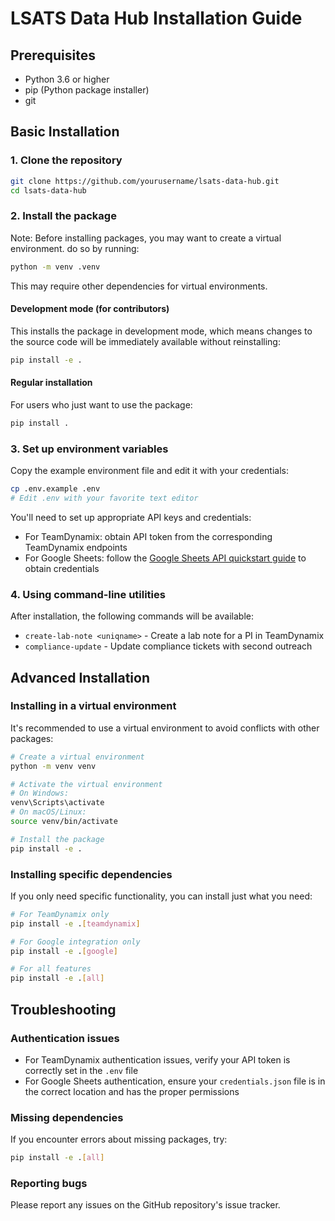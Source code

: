 # LSATS Data Hub Installation Guide

## Prerequisites

- Python 3.6 or higher
- pip (Python package installer)
- git

## Basic Installation

### 1. Clone the repository

```bash
git clone https://github.com/yourusername/lsats-data-hub.git
cd lsats-data-hub
```

### 2. Install the package

Note: Before installing packages, you may want to create a virtual environment. do so by running:

```bash
python -m venv .venv
```
This may require other dependencies for virtual environments.

#### Development mode (for contributors)

This installs the package in development mode, which means changes to the source code will be immediately available without reinstalling:

```bash
pip install -e .
```

#### Regular installation

For users who just want to use the package:

```bash
pip install .
```

### 3. Set up environment variables

Copy the example environment file and edit it with your credentials:

```bash
cp .env.example .env
# Edit .env with your favorite text editor
```

You'll need to set up appropriate API keys and credentials:

- For TeamDynamix: obtain API token from the corresponding TeamDynamix endpoints
- For Google Sheets: follow the [Google Sheets API quickstart guide](https://developers.google.com/sheets/api/quickstart/python) to obtain credentials

### 4. Using command-line utilities

After installation, the following commands will be available:

- `create-lab-note <uniqname>` - Create a lab note for a PI in TeamDynamix
- `compliance-update` - Update compliance tickets with second outreach

## Advanced Installation

### Installing in a virtual environment

It's recommended to use a virtual environment to avoid conflicts with other packages:

```bash
# Create a virtual environment
python -m venv venv

# Activate the virtual environment
# On Windows:
venv\Scripts\activate
# On macOS/Linux:
source venv/bin/activate

# Install the package
pip install -e .
```

### Installing specific dependencies

If you only need specific functionality, you can install just what you need:

```bash
# For TeamDynamix only
pip install -e .[teamdynamix]

# For Google integration only
pip install -e .[google]

# For all features
pip install -e .[all]
```

## Troubleshooting

### Authentication issues

- For TeamDynamix authentication issues, verify your API token is correctly set in the `.env` file
- For Google Sheets authentication, ensure your `credentials.json` file is in the correct location and has the proper permissions

### Missing dependencies

If you encounter errors about missing packages, try:

```bash
pip install -e .[all]
```

### Reporting bugs

Please report any issues on the GitHub repository's issue tracker.
